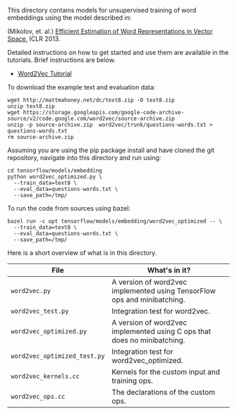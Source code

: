This directory contains models for unsupervised training of word embeddings
using the model described in:

(Mikolov, et. al.) [Efficient Estimation of Word Representations in Vector Space](http://arxiv.org/abs/1301.3781),
ICLR 2013.

Detailed instructions on how to get started and use them are available in the
tutorials. Brief instructions are below.

* [Word2Vec Tutorial](http://tensorflow.org/tutorials/word2vec/index.md)

To download the example text and evaluation data:

```shell
wget http://mattmahoney.net/dc/text8.zip -O text8.zip
unzip text8.zip
wget https://storage.googleapis.com/google-code-archive-source/v2/code.google.com/word2vec/source-archive.zip
unzip -p source-archive.zip  word2vec/trunk/questions-words.txt > questions-words.txt
rm source-archive.zip
```

Assuming you are using the pip package install and have cloned the git
repository, navigate into this directory and run using:

```shell
cd tensorflow/models/embedding
python word2vec_optimized.py \
  --train_data=text8 \
  --eval_data=questions-words.txt \
  --save_path=/tmp/
```

To run the code from sources using bazel:

```shell
bazel run -c opt tensorflow/models/embedding/word2vec_optimized -- \
  --train_data=text8 \
  --eval_data=questions-words.txt \
  --save_path=/tmp/
```

Here is a short overview of what is in this directory.

File | What's in it?
--- | ---
`word2vec.py` | A version of word2vec implemented using TensorFlow ops and minibatching.
`word2vec_test.py` | Integration test for word2vec.
`word2vec_optimized.py` | A version of word2vec implemented using C ops that does no minibatching.
`word2vec_optimized_test.py` | Integration test for word2vec_optimized.
`word2vec_kernels.cc` | Kernels for the custom input and training ops.
`word2vec_ops.cc` | The declarations of the custom ops.
